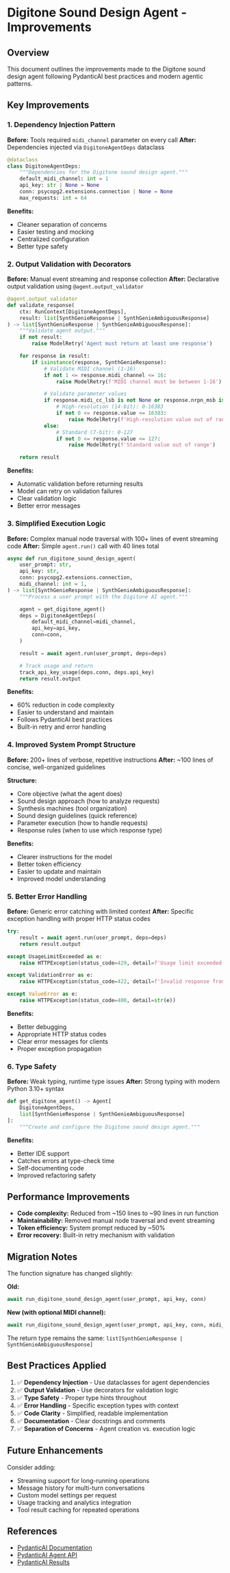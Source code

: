 # Digitone Sound Design Agent - Improvements

## Overview
This document outlines the improvements made to the Digitone sound design agent following PydanticAI best practices and modern agentic patterns.

## Key Improvements

### 1. **Dependency Injection Pattern**

**Before:** Tools required `midi_channel` parameter on every call
**After:** Dependencies injected via `DigitoneAgentDeps` dataclass

```python
@dataclass
class DigitoneAgentDeps:
    """Dependencies for the Digitone sound design agent."""
    default_midi_channel: int = 1
    api_key: str | None = None
    conn: psycopg2.extensions.connection | None = None
    max_requests: int = 64
```

**Benefits:**
- Cleaner separation of concerns
- Easier testing and mocking
- Centralized configuration
- Better type safety

### 2. **Output Validation with Decorators**

**Before:** Manual event streaming and response collection
**After:** Declarative output validation using `@agent.output_validator`

```python
@agent.output_validator
def validate_response(
    ctx: RunContext[DigitoneAgentDeps],
    result: list[SynthGenieResponse | SynthGenieAmbiguousResponse]
) -> list[SynthGenieResponse | SynthGenieAmbiguousResponse]:
    """Validate agent output."""
    if not result:
        raise ModelRetry('Agent must return at least one response')

    for response in result:
        if isinstance(response, SynthGenieResponse):
            # Validate MIDI channel (1-16)
            if not 1 <= response.midi_channel <= 16:
                raise ModelRetry(f'MIDI channel must be between 1-16')

            # Validate parameter values
            if response.midi_cc_lsb is not None or response.nrpn_msb is not None:
                # High-resolution (14-bit): 0-16383
                if not 0 <= response.value <= 16383:
                    raise ModelRetry(f'High-resolution value out of range')
            else:
                # Standard (7-bit): 0-127
                if not 0 <= response.value <= 127:
                    raise ModelRetry(f'Standard value out of range')

    return result
```

**Benefits:**
- Automatic validation before returning results
- Model can retry on validation failures
- Clear validation logic
- Better error messages

### 3. **Simplified Execution Logic**

**Before:** Complex manual node traversal with 100+ lines of event streaming code
**After:** Simple `agent.run()` call with 40 lines total

```python
async def run_digitone_sound_design_agent(
    user_prompt: str,
    api_key: str,
    conn: psycopg2.extensions.connection,
    midi_channel: int = 1,
) -> list[SynthGenieResponse | SynthGenieAmbiguousResponse]:
    """Process a user prompt with the Digitone AI agent."""

    agent = get_digitone_agent()
    deps = DigitoneAgentDeps(
        default_midi_channel=midi_channel,
        api_key=api_key,
        conn=conn,
    )

    result = await agent.run(user_prompt, deps=deps)

    # Track usage and return
    track_api_key_usage(deps.conn, deps.api_key)
    return result.output
```

**Benefits:**
- 60% reduction in code complexity
- Easier to understand and maintain
- Follows PydanticAI best practices
- Built-in retry and error handling

### 4. **Improved System Prompt Structure**

**Before:** 200+ lines of verbose, repetitive instructions
**After:** ~100 lines of concise, well-organized guidelines

**Structure:**
- Core objective (what the agent does)
- Sound design approach (how to analyze requests)
- Synthesis machines (tool organization)
- Sound design guidelines (quick reference)
- Parameter execution (how to handle requests)
- Response rules (when to use which response type)

**Benefits:**
- Clearer instructions for the model
- Better token efficiency
- Easier to update and maintain
- Improved model understanding

### 5. **Better Error Handling**

**Before:** Generic error catching with limited context
**After:** Specific exception handling with proper HTTP status codes

```python
try:
    result = await agent.run(user_prompt, deps=deps)
    return result.output

except UsageLimitExceeded as e:
    raise HTTPException(status_code=429, detail=f'Usage limit exceeded')

except ValidationError as e:
    raise HTTPException(status_code=422, detail=f'Invalid response from agent')

except ValueError as e:
    raise HTTPException(status_code=400, detail=str(e))
```

**Benefits:**
- Better debugging
- Appropriate HTTP status codes
- Clear error messages for clients
- Proper exception propagation

### 6. **Type Safety**

**Before:** Weak typing, runtime type issues
**After:** Strong typing with modern Python 3.10+ syntax

```python
def get_digitone_agent() -> Agent[
    DigitoneAgentDeps,
    list[SynthGenieResponse | SynthGenieAmbiguousResponse]
]:
    """Create and configure the Digitone sound design agent."""
```

**Benefits:**
- Better IDE support
- Catches errors at type-check time
- Self-documenting code
- Improved refactoring safety

## Performance Improvements

- **Code complexity:** Reduced from ~150 lines to ~90 lines in run function
- **Maintainability:** Removed manual node traversal and event streaming
- **Token efficiency:** System prompt reduced by ~50%
- **Error recovery:** Built-in retry mechanism with validation

## Migration Notes

The function signature has changed slightly:

**Old:**
```python
await run_digitone_sound_design_agent(user_prompt, api_key, conn)
```

**New (with optional MIDI channel):**
```python
await run_digitone_sound_design_agent(user_prompt, api_key, conn, midi_channel=1)
```

The return type remains the same: `list[SynthGenieResponse | SynthGenieAmbiguousResponse]`

## Best Practices Applied

1. ✅ **Dependency Injection** - Use dataclasses for agent dependencies
2. ✅ **Output Validation** - Use decorators for validation logic
3. ✅ **Type Safety** - Proper type hints throughout
4. ✅ **Error Handling** - Specific exception types with context
5. ✅ **Code Clarity** - Simplified, readable implementation
6. ✅ **Documentation** - Clear docstrings and comments
7. ✅ **Separation of Concerns** - Agent creation vs. execution logic

## Future Enhancements

Consider adding:
- Streaming support for long-running operations
- Message history for multi-turn conversations
- Custom model settings per request
- Usage tracking and analytics integration
- Tool result caching for repeated operations

## References

- [PydanticAI Documentation](https://ai.pydantic.dev/)
- [PydanticAI Agent API](https://ai.pydantic.dev/api/agent/)
- [PydanticAI Results](https://ai.pydantic.dev/api/result/)
